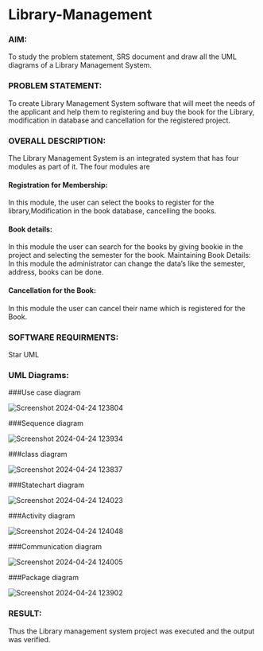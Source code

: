 # Library-Management
### AIM:
To study the problem statement, SRS document and draw all the UML diagrams of a Library Management System.
### PROBLEM STATEMENT:
To create Library Management System software that will meet the needs of the applicant
and help them to registering and buy the book for the Library, modification in database and
cancellation for the registered project.
### OVERALL DESCRIPTION:
The Library Management System is an integrated system that has four modules as part of
it. The four modules are
#### Registration for Membership:
In this module, the user can select the books to register for the library,Modification in the book
database, cancelling the books.
#### Book details:
In this module the user can search for the books by giving bookie in the project and selecting
the semester for the book.
Maintaining Book Details:
In this module the administrator can change the data’s like the semester, address, books can be
done.
#### Cancellation for the Book:
In this module the user can cancel their name which is registered for the Book.
### SOFTWARE REQUIRMENTS:
Star UML
### UML Diagrams:
###Use case diagram

![Screenshot 2024-04-24 123804](https://github.com/rdivyav/Library-Management/assets/148604723/3060e573-a4be-414d-b5dc-bc4fcbfc554a)

###Sequence diagram

![Screenshot 2024-04-24 123934](https://github.com/rdivyav/Library-Management/assets/148604723/a0997bd3-82f1-4b6f-a7ab-5570673f411d)

###class diagram

![Screenshot 2024-04-24 123837](https://github.com/rdivyav/Library-Management/assets/148604723/d9baaf47-b160-49ce-b858-3a1b47f7b332)

###Statechart diagram

![Screenshot 2024-04-24 124023](https://github.com/rdivyav/Library-Management/assets/148604723/d269709d-bf49-408c-bb72-c59bf4a68bcd)

###Activity diagram

![Screenshot 2024-04-24 124048](https://github.com/rdivyav/Library-Management/assets/148604723/1bda9211-7ce9-4d05-a363-d5385f01a377)

###Communication diagram

![Screenshot 2024-04-24 124005](https://github.com/rdivyav/Library-Management/assets/148604723/30235b49-d548-4f69-bd14-01ae1846f0d3)

###Package diagram

![Screenshot 2024-04-24 123902](https://github.com/rdivyav/Library-Management/assets/148604723/31688bf7-7797-4b1d-be2c-2172136e956c)

### RESULT:
Thus the Library management system project was executed and the output was verified.

